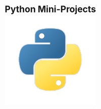 # Python Mini-Projects ![alt text](https://raw.githubusercontent.com/github/explore/80688e429a7d4ef2fca1e82350fe8e3517d3494d/topics/python/python.png)

